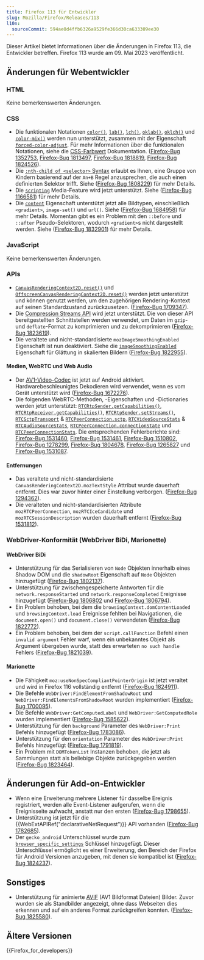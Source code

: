 ```yaml
---
title: Firefox 113 für Entwickler
slug: Mozilla/Firefox/Releases/113
l10n:
  sourceCommit: 594ae0d4ffb6326a9529fe366d30ca633309ee30
---
```


Dieser Artikel bietet Informationen über die Änderungen in Firefox 113, die Entwickler betreffen. Firefox 113 wurde am 09. Mai 2023 veröffentlicht.

## Änderungen für Webentwickler

### HTML

Keine bemerkenswerten Änderungen.

### CSS

- Die funktionalen Notationen [`color()`](/de/docs/Web/CSS/color_value/color), [`lab()`](/de/docs/Web/CSS/color_value/lab), [`lch()`](/de/docs/Web/CSS/color_value/lch), [`oklab()`](/de/docs/Web/CSS/color_value/oklab), [`oklch()`](/de/docs/Web/CSS/color_value/oklch) und [`color-mix()`](/de/docs/Web/CSS/color_value/color-mix) werden nun unterstützt, zusammen mit der Eigenschaft [`forced-color-adjust`](/de/docs/Web/CSS/forced-color-adjust).
  Für mehr Informationen über die funktionalen Notationen, siehe die [CSS-Farbwert](/de/docs/Web/CSS/color_value) Dokumentation.
  ([Firefox-Bug 1352753](https://bugzil.la/1352753), [Firefox-Bug 1813497](https://bugzil.la/1813497), [Firefox-Bug 1818819](https://bugzil.la/1818819), [Firefox-Bug 1824526](https://bugzil.la/1824526)).
- Die [`:nth-child of <selector>` Syntax](/de/docs/Web/CSS/:nth-child#the_of_selector_syntax) erlaubt es Ihnen, eine Gruppe von Kindern basierend auf der `An+B` Regel anzusprechen, die auch einen definierten Selektor trifft.
  Siehe ([Firefox-Bug 1808229](https://bugzil.la/1808229)) für mehr Details.
- Die [`scripting`](/de/docs/Web/CSS/@media/scripting) Media-Feature wird jetzt unterstützt. Siehe ([Firefox-Bug 1166581](https://bugzil.la/1166581)) für mehr Details.
- Die [`content`](/de/docs/Web/CSS/content) Eigenschaft unterstützt jetzt alle Bildtypen, einschließlich `<gradient>`, `image-set()` und `url()`. Siehe ([Firefox-Bug 1684958](https://bugzil.la/1684958)) für mehr Details. Momentan gibt es ein Problem mit den `::before` und `::after` Pseudo-Selektoren, wodurch `<gradient>`s nicht dargestellt werden. Siehe ([Firefox-Bug 1832901](https://bugzil.la/1832901)) für mehr Details.

### JavaScript

Keine bemerkenswerten Änderungen.

### APIs

- [`CanvasRenderingContext2D.reset()`](/de/docs/Web/API/CanvasRenderingContext2D/reset) und [`OffscreenCanvasRenderingContext2D.reset()`](/de/docs/Web/API/OffscreenCanvasRenderingContext2D#canvasrenderingcontext2d.reset) werden jetzt unterstützt und können genutzt werden, um den zugehörigen Rendering-Kontext auf seinen Standardzustand zurückzusetzen.
  ([Firefox-Bug 1709347](https://bugzil.la/1709347)).
- Die [Compression Streams API](/de/docs/Web/API/Compression_Streams_API) wird jetzt unterstützt.
  Die von dieser API bereitgestellten Schnittstellen werden verwendet, um Daten im `gzip`- und `deflate`-Format zu komprimieren und zu dekomprimieren ([Firefox-Bug 1823619](https://bugzil.la/1823619)).
- Die veraltete und nicht-standardisierte `mozImageSmoothingEnabled` Eigenschaft ist nun deaktiviert.
  Siehe die [`imageSmoothingEnabled`](/de/docs/Web/API/CanvasRenderingContext2D/imageSmoothingEnabled) Eigenschaft für Glättung in skalierten Bildern ([Firefox-Bug 1822955](https://bugzil.la/1822955)).

#### Medien, WebRTC und Web Audio

- Der [AV1-Video-Codec](/de/docs/Web/Media/Guides/Formats/Video_codecs#av1) ist jetzt auf Android aktiviert. Hardwarebeschleunigtes Dekodieren wird verwendet, wenn es vom Gerät unterstützt wird ([Firefox-Bug 1672276](https://bugzil.la/1672276)).
- Die folgenden WebRTC-Methoden, -Eigenschaften und -Dictionaries werden jetzt unterstützt: [`RTCRtpSender.getCapabilities()`](/de/docs/Web/API/RTCRtpSender/getCapabilities_static), [`RTCRtpReceiver.getCapabilities()`](/de/docs/Web/API/RTCRtpReceiver/getCapabilities_static), [`RTCRtpSender.setStreams()`](/de/docs/Web/API/RTCRtpSender/setStreams), [`RTCSctpTransport`](/de/docs/Web/API/RTCSctpTransport) & [`RTCPeerConnection.sctp`](/de/docs/Web/API/RTCPeerConnection/sctp), [`RTCVideoSourceStats`](/de/docs/Web/API/RTCVideoSourceStats) & [`RTCAudioSourceStats`](/de/docs/Web/API/RTCAudioSourceStats), [`RTCPeerConnection.connectionState`](/de/docs/Web/API/RTCPeerConnection/connectionState) und [`RTCPeerConnectionStats`](/de/docs/Web/API/RTCPeerConnectionStats).
  Die entsprechenden Fehlerberichte sind: [Firefox-Bug 1531460](https://bugzil.la/1531460), [Firefox-Bug 1531461](https://bugzil.la/1531461), [Firefox-Bug 1510802](https://bugzil.la/1510802), [Firefox-Bug 1278299](https://bugzil.la/1278299), [Firefox-Bug 1804678](https://bugzil.la/1804678), [Firefox-Bug 1265827](https://bugzil.la/1265827) und [Firefox-Bug 1531087](https://bugzil.la/1531087).

#### Entfernungen

- Das veraltete und nicht-standardisierte `CanvasRenderingContext2D.mozTextStyle` Attribut wurde dauerhaft entfernt. Dies war zuvor hinter einer Einstellung verborgen. ([Firefox-Bug 1294362](https://bugzil.la/1294362)).
- Die veralteten und nicht-standardisierten Attribute `mozRTCPeerConnection`, `mozRTCIceCandidate` und `mozRTCSessionDescription` wurden dauerhaft entfernt ([Firefox-Bug 1531812](https://bugzil.la/1531812)).

### WebDriver-Konformität (WebDriver BiDi, Marionette)

#### WebDriver BiDi

- Unterstützung für das Serialisieren von `Node` Objekten innerhalb eines Shadow DOM und die `shadowRoot` Eigenschaft auf `Node` Objekten hinzugefügt ([Firefox-Bug 1802137](https://bugzil.la/1802137)).
- Unterstützung für zwischengespeicherte Antworten für die `network.responseStarted` und `network.responseCompleted` Ereignisse hinzugefügt ([Firefox-Bug 1806802](https://bugzil.la/1806802) und [Firefox-Bug 1806794](https://bugzil.la/1806794)).
- Ein Problem behoben, bei dem die `browsingContext.domContentLoaded` und `browsingContext.load` Ereignisse fehlten bei Navigationen, die `document.open()` und `document.close()` verwendeten ([Firefox-Bug 1822772](https://bugzil.la/1822772)).
- Ein Problem behoben, bei dem der `script.callFunction` Befehl einen `invalid argument` Fehler warf, wenn ein unbekanntes Objekt als Argument übergeben wurde, statt des erwarteten `no such handle` Fehlers ([Firefox-Bug 1821039](https://bugzil.la/1821039)).

#### Marionette

- Die Fähigkeit `moz:useNonSpecCompliantPointerOrigin` ist jetzt veraltet und wird in Firefox 116 vollständig entfernt ([Firefox-Bug 1824911](https://bugzil.la/1824911)).
- Die Befehle `WebDriver:FindElementFromShadowRoot` und `WebDriver:FindElementsFromShadowRoot` wurden implementiert ([Firefox-Bug 1700095](https://bugzil.la/1700095)).
- Die Befehle `WebDriver:GetComputedLabel` und `WebDriver:GetComputedRole` wurden implementiert ([Firefox-Bug 1585622](https://bugzil.la/1585622)).
- Unterstützung für den `background` Parameter des `WebDriver:Print` Befehls hinzugefügt ([Firefox-Bug 1783086](https://bugzil.la/1783086)).
- Unterstützung für den `orientation` Parameter des `WebDriver:Print` Befehls hinzugefügt ([Firefox-Bug 1791819](https://bugzil.la/1791819)).
- Ein Problem mit `DOMTokenList` Instanzen behoben, die jetzt als Sammlungen statt als beliebige Objekte zurückgegeben werden ([Firefox-Bug 1823464](https://bugzil.la/1823464)).

## Änderungen für Add-on-Entwickler

- Wenn eine Erweiterung mehrere Listener für dasselbe Ereignis registriert, werden alle Event-Listener aufgerufen, wenn die Ereignisseite aufwacht, anstatt nur den ersten ([Firefox-Bug 1798655](https://bugzil.la/1798655)).
- Unterstützung ist jetzt für die {{WebExtAPIRef("declarativeNetRequest")}} API vorhanden ([Firefox-Bug 1782685](https://bugzil.la/1782685)).
- Der `gecko_android` Unterschlüssel wurde zum [`browser_specific_settings`](/de/docs/Mozilla/Add-ons/WebExtensions/manifest.json/browser_specific_settings) Schlüssel hinzugefügt. Dieser Unterschlüssel ermöglicht es einer Erweiterung, den Bereich der Firefox für Android Versionen anzugeben, mit denen sie kompatibel ist ([Firefox-Bug 1824237](https://bugzil.la/1824237)).

## Sonstiges

- Unterstützung für animierte [AVIF](/de/docs/Web/Media/Guides/Formats/Image_types#avif_image) (AV1 Bildformat Dateien) Bilder.
  Zuvor wurden sie als Standbilder angezeigt, ohne dass Webseiten dies erkennen und auf ein anderes Format zurückgreifen konnten.
  ([Firefox-Bug 1825580](https://bugzil.la/1825580)).

## Ältere Versionen

{{Firefox_for_developers}}
